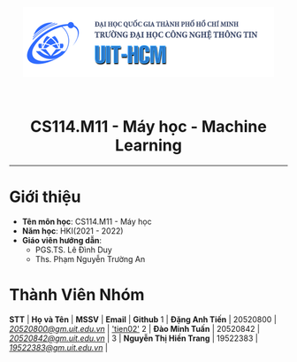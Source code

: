 <p align = "center">
    <a href = https://www.uit.edu.vn/>
        <img src="\image\uit_logo.png" alt = "UIT - University of Information and Technology">
    </a>
</p>

</br>

<h1 align = "center"><b>CS114.M11 - Máy học - Machine Learning</b></h1>
<hr>

# Giới thiệu
* **Tên môn học**: CS114.M11 - Máy học
* **Năm học**: HKI(2021 - 2022) 
* **Giáo viên hướng dẫn**:
    * PGS.TS. Lê Đình Duy
    * Ths. Phạm Nguyễn Trường An	

# Thành Viên Nhóm
**STT** |  **Họ và Tên** | **MSSV** | **Email** | **Github**
1 | **Đặng Anh Tiến** | 20520800 | *20520800@gm.uit.edu.vn* | ['tien02'](https://github.com/tien02)
2 | **Đào Minh Tuấn** | 20520842 | *20520842@gm.uit.edu.vn* |
3 | **Nguyễn Thị Hiền Trang** | 19522383 | *19522383@gm.uit.edu.vn* |
